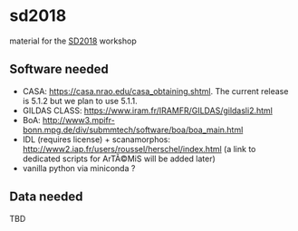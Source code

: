 # sd2018

material for the [SD2018](https://www.eso.org/sci/meetings/2018/SingleDish2018.html) workshop


## Software needed

   * CASA: https://casa.nrao.edu/casa_obtaining.shtml. The current release is 5.1.2 but we plan to use 5.1.1.
   * GILDAS CLASS: https://www.iram.fr/IRAMFR/GILDAS/gildasli2.html
   * BoA: http://www3.mpifr-bonn.mpg.de/div/submmtech/software/boa/boa_main.html
   * IDL (requires license) + scanamorphos: http://www2.iap.fr/users/roussel/herschel/index.html (a link to dedicated scripts for ArTÃ©MiS will be added later)
   * vanilla python via miniconda ?

## Data needed

TBD   
